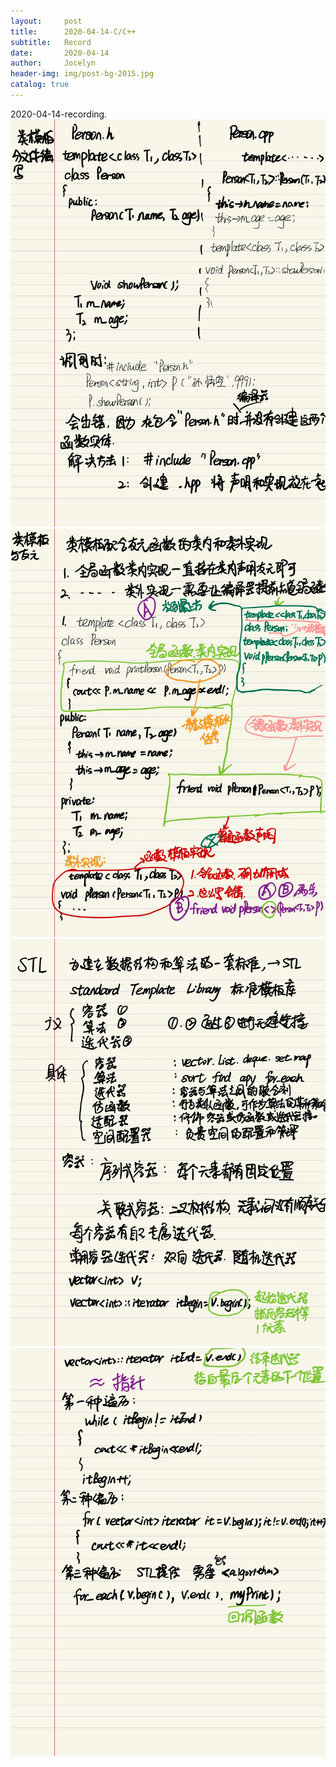 ```yaml
---
layout:     post
title:      2020-04-14-C/C++
subtitle:   Record
date:       2020-04-14
author:     Jocelyn
header-img: img/post-bg-2015.jpg
catalog: true
---
```



2020-04-14-recording.
![avatar](2020-04-14-2.jpg)
![avatar](2020-04-14-3.jpg)
![avatar](2020-04-14-4.jpg)
![avatar](2020-04-14-5.jpg)
